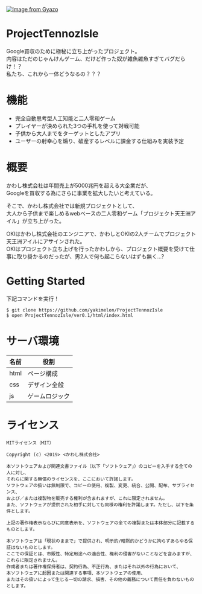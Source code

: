 [![Image from Gyazo](https://i.gyazo.com/04142ed4bd2b2bb934a0f0fde843c03b.png)](https://gyazo.com/04142ed4bd2b2bb934a0f0fde843c03b)

# ProjectTennozIsle

Google買収のために極秘に立ち上がったプロジェクト。  
内容はただのじゃんけんゲーム、だけど作った奴が雑魚雑魚すぎてバグだらけ！？  
私たち、これから一体どうなるの？？？

# 機能

- 完全自動思考型人工知能と二人零和ゲーム
- プレイヤーが決められた3つの手札を使って対戦可能
- 子供から大人までをターゲットとしたアプリ
- ユーザーの射幸心を煽り、破産するレベルに課金する仕組みを実装予定

# 概要

かわし株式会社は年間売上が5000兆円を超える大企業だが、  
Googleを買収する為にさらに事業を拡大したいと考えている。  

そこで、かわし株式会社では新規プロジェクトとして、  
大人から子供まで楽しめるwebベースの二人零和ゲーム「プロジェクト天王洲アイル」が立ち上がった。

OKIはかわし株式会社のエンジニアで、かわしとOKIの2人チームでプロジェクト天王洲アイルにアサインされた。  
OKIはプロジェクト立ち上げを行ったかわしから、プロジェクト概要を受けて仕事に取り掛かるのだったが、男2人で何も起こらないはずも無く...?

# Getting Started

下記コマンドを実行！

```
$ git clone https://github.com/yakimelon/ProjectTennozIsle
$ open ProjectTennozIsle/ver0.1/html/index.html
```

# サーバ環境

|名前|役割|
|---|---|
|html|ページ構成|
|css|デザイン全般|
|js|ゲームロジック|

# ライセンス

```
MITライセンス（MIT）

Copyright (c) <2019> <かわし株式会社>

本ソフトウェアおよび関連文書ファイル（以下「ソフトウェア」）のコピーを入手する全ての人に対し、
それらに関する無償のライセンスを、ここにおいて許諾します。
ソフトウェアの扱いは無制限で、コピーの使用、複製、変更、統合、公開、配布、サブライセンス、
および／または複製物を販売する権利が含まれますが、これに限定されません。
また、ソフトウェアが提供された相手に対しても同様の権利を許諾します。ただし、以下を条件とします。

上記の著作権表示ならびに同意表示を、ソフトウェアの全ての複製または本体部分に記載するものとします。

本ソフトウェアは「現状のままで」で提供され、明示的/暗黙的かどうかに拘らずあらゆる保証はないものとします。
ここでの保証とは、市販性、特定用途への適合性、権利の侵害がないことなどを含みますが、これらに限定されません。
作成者または著作権保持者は、契約行為、不正行為、またはそれ以外の行為において、
本ソフトウェアに起因または関連する事項、本ソフトウェアの使用、
またはその扱いによって生じる一切の請求、損害、その他の義務について責任を負わないものとします。
```
